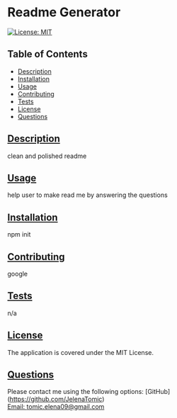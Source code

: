 # Readme Generator

  [![License: MIT](https://img.shields.io/badge/License-MIT-yellow.svg)](https://opensource.org/licenses/MIT)
  ## Table of Contents
* [Description](#description)
* [Installation](#installation)
* [Usage](#usage)
* [Contributing](#contributing)
* [Tests](#tests)
* [License](#License)
* [Questions](#questions)
    
## [Description](#table-of-contents)
clean and polished readme
## [Usage](#table-of-contents)
help user to make read me by answering the questions
## [Installation](#table-of-contents)
npm init
## [Contributing](#table-of-contents)
google
## [Tests](#table-of-contents)
n/a
## [License](#table-of-contents)
The application is covered under the 
MIT License.
## [Questions](#table-of-contents)
Please contact me using the following options:
[GitHub]
(https://github.com/JelenaTomic)
<br>
[Email: tomic.elena09@gmail.com](mailto:tomic.elena09@gmail.com)

